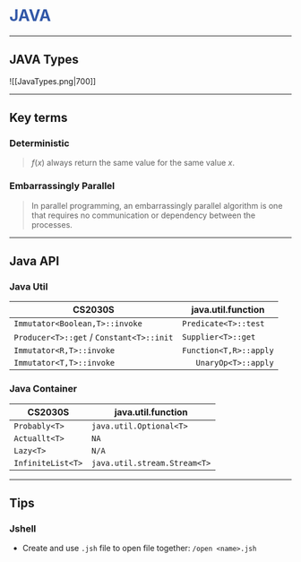 # <font style="color:#3258a8">JAVA</font>
---
## JAVA Types
![[JavaTypes.png|700]]

---

## Key terms
### Deterministic
>$f(x)$ always return the same value for the same value $x$.

### Embarrassingly Parallel
>In parallel programming, an embarrassingly parallel algorithm is one that requires no communication or dependency between the processes.

---
## Java API
### Java Util
| CS2030S                                  | java.util.function     |
| ---------------------------------------- | ---------------------- |
| `Immutator<Boolean,T>::invoke`           | `Predicate<T>::test`   |
| `Producer<T>::get` / `Constant<T>::init` | `Supplier<T>::get`     |
| `Immutator<R,T>::invoke`                 | `Function<T,R>::apply` |
| `Immutator<T,T>::invoke`                 | `   UnaryOp<T>::apply`

### Java Container
| CS2030S           | java.util.function           |
| ----------------- | ---------------------------- |
| `Probably<T>`     | `java.util.Optional<T>`      |
| `Actuallt<T>`     | `NA`                         |
| `Lazy<T>`         | `N/A`                        |
| `InfiniteList<T>` | `java.util.stream.Stream<T>` | 

---
## Tips

### Jshell
- Create and use `.jsh` file to open file together: `/open <name>.jsh`

